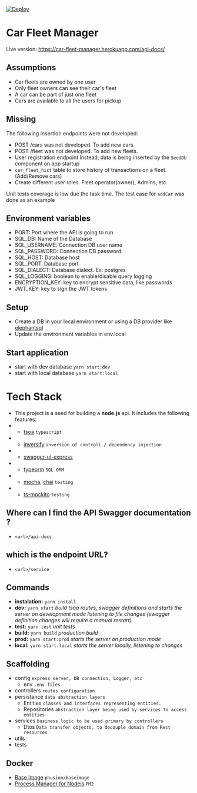 [![Deploy](https://www.herokucdn.com/deploy/button.svg)](https://heroku.com/deploy?template=https://github.com/fabripautasso/car-fleet-manager)

# Car Fleet Manager
Live version: https://car-fleet-manager.herokuapp.com/api-docs/

## Assumptions
* Car fleets are owned by one user
* Only fleet owners can see their car's fleet
* A car can be part of just one fleet
* Cars are available to all the users for pickup

## Missing 
The following insertion endpoints were not developed:
* POST /cars was not developed. To add new cars.
* POST /fleet was not developed. To add new fleets.
* User registration endpoint
Instead, data is being inserted by the ``SeedDb`` component on app startup
* `car_fleet_hist` table to store history of transactions on a fleet. (Add/Remove cars)
* Create different user roles. Fleet operator(owner), Admins, etc.

Unit tests coverage is low due the task time. The test case for `addCar` was done as an example

## Environment variables

* PORT: Port where the API is going to run
* SQL_DB: Name of the Database 
* SQL_USERNAME: Connection DB user name 
* SQL_PASSWORD: Connection DB password 
* SQL_HOST: Database host 
* SQL_PORT: Database port 
* SQL_DIALECT: Database dialect. Ex: postgres
* SQL_LOGGING: boolean to enable/disable query logging 
* ENCRYPTION_KEY: key to encrypt sensitive data, like passwords 
* JWT_KEY: key to sign the JWT tokens

## Setup

* Create a DB in your local environment or using a DB provider like [elephantsql](https://www.elephantsql.com/)
* Update the environment variables in env.local

## Start application

 * start with dev database `yarn start:dev`
 * start with local database `yarn start:local`

# Tech Stack
* This project is a seed for building a **node.js** api. It includes the following features:
* * [tsoa](https://www.npmjs.com/package/tsoa) `typescript`
* * [inversify](https://www.npmjs.com/package/inversify) `inversion of controll / dependency injection`
* * [swagger-ui-express](https://www.npmjs.com/package/swagger-ui-express)
* * [typeorm](https://www.npmjs.com/package/typeorm) `SQL ORM`
* * [mocha](https://www.npmjs.com/package/mocha), [chai](https://www.npmjs.com/package/chai) `testing`
* * [ts-mockito](https://www.npmjs.com/package/ts-mockito) `testing`

## Where can I find the API Swagger documentation ?
* `<url>/api-docs`

## which is the endpoint URL?
* `<url>/service`

## Commands
* **instalation:** `yarn install`
* **dev:** `yarn start` *build tsoa routes, swagger definitions and starts the server on development mode listening to file changes (swagger definition changes will require a manual restart)*
* **test:** `yarn test` *unit tests*
* **build:** `yarn build` *production build*
* **prod:** `yarn start:prod` *starts the server on production mode*
* **local:** `yarn start:local` *starts the server locally, listening to changes*

## Scaffolding
* config `express server, DB connection, Logger, etc`
  * env `.env files`
* controllers `routes configuration`
* persistance `data abstraction layers`
  * Entities `classes and interfaces representing entities.`
  * Repositories `abstraction layer being used by services to access entities`
* services `business logic to be used primary by controllers`
  * Dtos `Data transfer objects, to decouple domain from Rest resources`
* utils
* tests

## Docker 
* [Base Image](phusion/baseimage:0.10.0) `phusion/baseimage`
* [Process Manager for Nodejs](http://pm2.keymetrics.io/) `PM2`